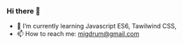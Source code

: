 ### Hi there 👋

- 🌱 I’m currently learning Javascript ES6, Tawilwind CSS, 
- 📫 How to reach me: migdrum@gmail.com


